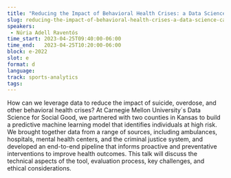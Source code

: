 ```yaml
---
title: "Reducing the Impact of Behavioral Health Crises: a Data Science Case Study"
slug: reducing-the-impact-of-behavioral-health-crises-a-data-science-case-study
speakers:
 - Núria Adell Raventós
time_start: 2023-04-25T09:40:00-06:00
time_end:   2023-04-25T10:20:00-06:00
block: e-2022
slot: e
format: d
language: 
track: sports-analytics
tags:
---
```


How can we leverage data to reduce the impact of suicide, overdose, and other behavioral health crises? At Carnegie Mellon University´s Data Science for Social Good, we partnered with two counties in Kansas to build a predictive machine learning model that identifies individuals at high risk. We brought together data from a range of sources, including ambulances, hospitals, mental health centers, and the criminal justice system, and developed an end-to-end pipeline that informs proactive and preventative interventions to improve health outcomes. This talk will discuss the technical aspects of the tool, evaluation process, key challenges, and ethical considerations.